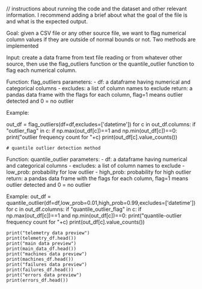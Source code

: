 // instructions about running the code and the dataset and other relevant information. I recommend adding a brief about what the goal of the file is and what is the expected output.

Goal: given a CSV file or any other source file, we want to flag numerical column values if they are outside of normal bounds or not. Two methods are implemented 

Input: create a data frame from text file reading or from whatever other source, then use the flag_outliers function or the quantile_outlier function to flag each numerical column.

Function: flag_outliers
parameters:
    - df: a dataframe having numerical and categorical columns
    - excludes: a list of column names to exclude
return: a pandas data frame with the flags for each column, flag=1 means outlier detected and 0 = no outlier

Example:

out_df = flag_outliers(df=df,excludes=['datetime'])
    for c in out_df.columns:
        if "outlier_flag" in c:
            if  np.max(out_df[c])==1 and np.min(out_df[c])==0:
                print("outlier frequency count for "+c)
                print(out_df[c].value_counts())

    # quantile outlier detection method


Function: quantile_outlier
parameters:
    - df: a dataframe having numerical and categorical columns
    - excludes: a list of column names to exclude
    - low_prob: probability for low outlier
    - high_prob: probability for high outlier
return: a pandas data frame with the flags for each column, flag=1 means outlier detected and 0 = no outlier

Example:
    out_df = quantile_outlier(df=df,low_prob=0.01,high_prob=0.99,excludes=['datetime'])
    for c in out_df.columns:
        if "quantile_outlier_flag" in c:
            if  np.max(out_df[c])==1 and np.min(out_df[c])==0:
                print("quantile-outlier frequency count for "+c)
                print(out_df[c].value_counts())

    
    print("telemetry data preview")
    print(telemetry_df.head())
    print("main data preview")
    print(main_data_df.head())
    print("machines data preview")
    print(machines_df.head())
    print("failures data preview")
    print(failures_df.head())
    print("errors data preview")
    print(errors_df.head())

